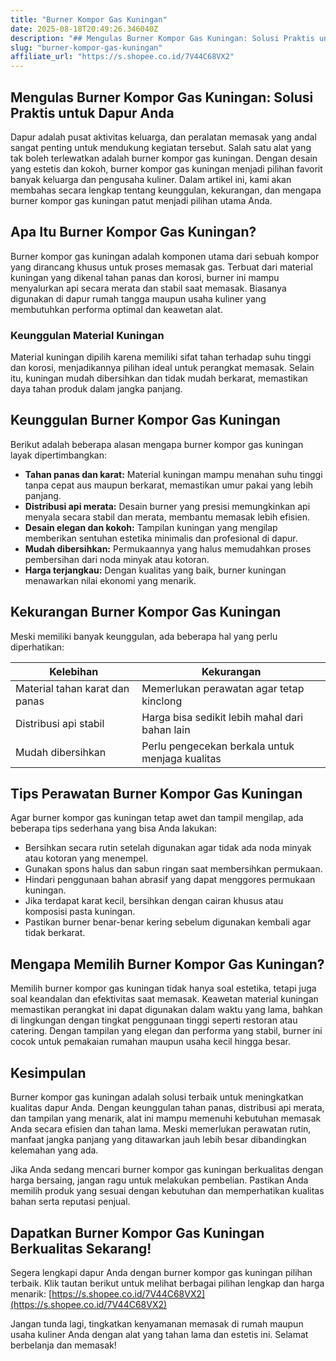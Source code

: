 ```yaml
---
title: "Burner Kompor Gas Kuningan"
date: 2025-08-18T20:49:26.346040Z
description: "## Mengulas Burner Kompor Gas Kuningan: Solusi Praktis untuk Dapur Anda..."
slug: "burner-kompor-gas-kuningan"
affiliate_url: "https://s.shopee.co.id/7V44C68VX2"
---
```

## Mengulas Burner Kompor Gas Kuningan: Solusi Praktis untuk Dapur Anda

Dapur adalah pusat aktivitas keluarga, dan peralatan memasak yang andal sangat penting untuk mendukung kegiatan tersebut. Salah satu alat yang tak boleh terlewatkan adalah burner kompor gas kuningan. Dengan desain yang estetis dan kokoh, burner kompor gas kuningan menjadi pilihan favorit banyak keluarga dan pengusaha kuliner. Dalam artikel ini, kami akan membahas secara lengkap tentang keunggulan, kekurangan, dan mengapa burner kompor gas kuningan patut menjadi pilihan utama Anda.

## Apa Itu Burner Kompor Gas Kuningan?

Burner kompor gas kuningan adalah komponen utama dari sebuah kompor yang dirancang khusus untuk proses memasak gas. Terbuat dari material kuningan yang dikenal tahan panas dan korosi, burner ini mampu menyalurkan api secara merata dan stabil saat memasak. Biasanya digunakan di dapur rumah tangga maupun usaha kuliner yang membutuhkan performa optimal dan keawetan alat.

### Keunggulan Material Kuningan

Material kuningan dipilih karena memiliki sifat tahan terhadap suhu tinggi dan korosi, menjadikannya pilihan ideal untuk perangkat memasak. Selain itu, kuningan mudah dibersihkan dan tidak mudah berkarat, memastikan daya tahan produk dalam jangka panjang.

## Keunggulan Burner Kompor Gas Kuningan

Berikut adalah beberapa alasan mengapa burner kompor gas kuningan layak dipertimbangkan:

- **Tahan panas dan karat:** Material kuningan mampu menahan suhu tinggi tanpa cepat aus maupun berkarat, memastikan umur pakai yang lebih panjang.
- **Distribusi api merata:** Desain burner yang presisi memungkinkan api menyala secara stabil dan merata, membantu memasak lebih efisien.
- **Desain elegan dan kokoh:** Tampilan kuningan yang mengilap memberikan sentuhan estetika minimalis dan profesional di dapur.
- **Mudah dibersihkan:** Permukaannya yang halus memudahkan proses pembersihan dari noda minyak atau kotoran.
- **Harga terjangkau:** Dengan kualitas yang baik, burner kuningan menawarkan nilai ekonomi yang menarik.

## Kekurangan Burner Kompor Gas Kuningan

Meski memiliki banyak keunggulan, ada beberapa hal yang perlu diperhatikan:

| Kelebihan                                    | Kekurangan                                   |
|----------------------------------------------|----------------------------------------------|
| Material tahan karat dan panas             | Memerlukan perawatan agar tetap kinclong |
| Distribusi api stabil                     | Harga bisa sedikit lebih mahal dari bahan lain |
| Mudah dibersihkan                         | Perlu pengecekan berkala untuk menjaga kualitas |

## Tips Perawatan Burner Kompor Gas Kuningan

Agar burner kompor gas kuningan tetap awet dan tampil mengilap, ada beberapa tips sederhana yang bisa Anda lakukan:

- Bersihkan secara rutin setelah digunakan agar tidak ada noda minyak atau kotoran yang menempel.
- Gunakan spons halus dan sabun ringan saat membersihkan permukaan.
- Hindari penggunaan bahan abrasif yang dapat menggores permukaan kuningan.
- Jika terdapat karat kecil, bersihkan dengan cairan khusus atau komposisi pasta kuningan.
- Pastikan burner benar-benar kering sebelum digunakan kembali agar tidak berkarat.

## Mengapa Memilih Burner Kompor Gas Kuningan?

Memilih burner kompor gas kuningan tidak hanya soal estetika, tetapi juga soal keandalan dan efektivitas saat memasak. Keawetan material kuningan memastikan perangkat ini dapat digunakan dalam waktu yang lama, bahkan di lingkungan dengan tingkat penggunaan tinggi seperti restoran atau catering. Dengan tampilan yang elegan dan performa yang stabil, burner ini cocok untuk pemakaian rumahan maupun usaha kecil hingga besar.

## Kesimpulan

Burner kompor gas kuningan adalah solusi terbaik untuk meningkatkan kualitas dapur Anda. Dengan keunggulan tahan panas, distribusi api merata, dan tampilan yang menarik, alat ini mampu memenuhi kebutuhan memasak Anda secara efisien dan tahan lama. Meski memerlukan perawatan rutin, manfaat jangka panjang yang ditawarkan jauh lebih besar dibandingkan kelemahan yang ada.

Jika Anda sedang mencari burner kompor gas kuningan berkualitas dengan harga bersaing, jangan ragu untuk melakukan pembelian. Pastikan Anda memilih produk yang sesuai dengan kebutuhan dan memperhatikan kualitas bahan serta reputasi penjual.

## Dapatkan Burner Kompor Gas Kuningan Berkualitas Sekarang!

Segera lengkapi dapur Anda dengan burner kompor gas kuningan pilihan terbaik. Klik tautan berikut untuk melihat berbagai pilihan lengkap dan harga menarik: [https://s.shopee.co.id/7V44C68VX2](https://s.shopee.co.id/7V44C68VX2)

Jangan tunda lagi, tingkatkan kenyamanan memasak di rumah maupun usaha kuliner Anda dengan alat yang tahan lama dan estetis ini. Selamat berbelanja dan memasak!